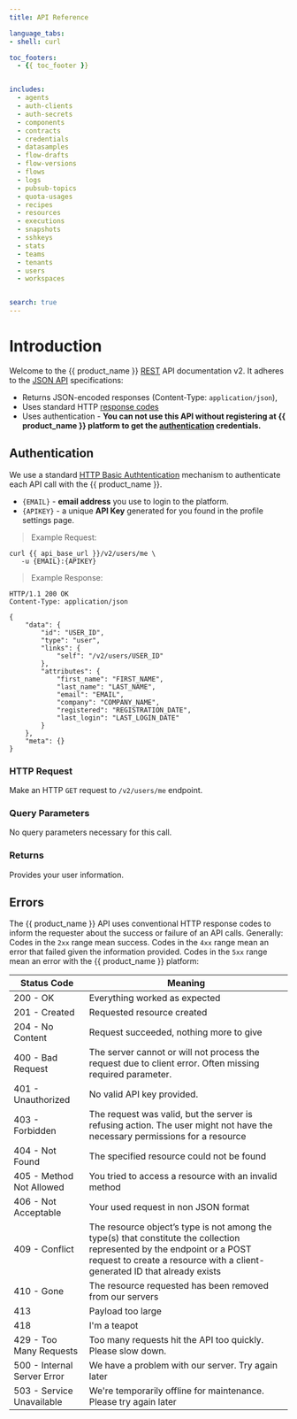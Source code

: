```yaml
---
title: API Reference

language_tabs:
- shell: curl

toc_footers:
  - {{ toc_footer }}


includes:
  - agents
  - auth-clients
  - auth-secrets
  - components
  - contracts
  - credentials
  - datasamples
  - flow-drafts
  - flow-versions
  - flows
  - logs
  - pubsub-topics
  - quota-usages
  - recipes
  - resources
  - executions
  - snapshots
  - sshkeys
  - stats
  - teams
  - tenants
  - users
  - workspaces


search: true
---
```


# Introduction

Welcome to the {{ product_name }} [REST](http://en.wikipedia.org/wiki/Representational_State_Transfer)
API documentation v2. It adheres to the [JSON API](http://jsonapi.org) specifications:

*   Returns JSON-encoded responses (Content-Type: `application/json`),
*   Uses standard HTTP [response codes](#errors)
*   Uses authentication - **You can not use this API without registering at {{ product_name }} platform to get the [authentication](#authentication) credentials.**


## Authentication

We use a standard [HTTP Basic Authtentication](http://en.wikipedia.org/wiki/Basic_access_authentication)
mechanism to authenticate each API call with the {{ product_name }}.

*   `{EMAIL}` - **email address** you use to login to the platform.
*   `{APIKEY}` - a unique **API Key** generated for you found in the profile settings page.

> Example Request:

```shell
curl {{ api_base_url }}/v2/users/me \
   -u {EMAIL}:{APIKEY}
```

> Example Response:

```http
HTTP/1.1 200 OK
Content-Type: application/json

{
    "data": {
        "id": "USER_ID",
        "type": "user",
        "links": {
            "self": "/v2/users/USER_ID"
        },
        "attributes": {
            "first_name": "FIRST_NAME",
            "last_name": "LAST_NAME",
            "email": "EMAIL",
            "company": "COMPANY_NAME",
            "registered": "REGISTRATION_DATE",
            "last_login": "LAST_LOGIN_DATE"
        }
    },
    "meta": {}
}
```

### HTTP Request

Make an HTTP `GET` request to `/v2/users/me` endpoint.

### Query Parameters

No query parameters necessary for this call.

### Returns

Provides your user information.


## Errors

The {{ product_name }} API uses conventional HTTP response codes to inform the
requester about the success or failure of an API calls. Generally: Codes in the
`2xx` range mean success. Codes in the `4xx` range mean an error that failed given
the information provided. Codes in the `5xx` range mean an error with the
{{ product_name }} platform:


| Status Code | Meaning |
| ---------- | ------- |
| 200 - OK | Everything worked as expected |
| 201 - Created | Requested resource created |
| 204 - No Content | Request succeeded, nothing more to give |
| 400 - Bad Request | The server cannot or will not process the request due to client error. Often missing required parameter. |
| 401 - Unauthorized | No valid API key provided. |
| 403 - Forbidden | The request was valid, but the server is refusing action. The user might not have the necessary permissions for a resource |
| 404 - Not Found | The specified resource could not be found |
| 405 - Method Not Allowed | You tried to access a resource with an invalid method |
| 406 - Not Acceptable | Your used request in non JSON format |
| 409 - Conflict | The resource object’s type is not among the type(s) that constitute the collection represented by the endpoint or a POST request to create a resource with a client-generated ID that already exists |
| 410 - Gone | The resource requested has been removed from our servers |
| 413 | Payload too large |
| 418 | I'm a teapot |
| 429 - Too Many Requests | Too many requests hit the API too quickly. Please slow down. |
| 500 - Internal Server Error | We have a problem with our server. Try again later |
| 503 - Service Unavailable | We're temporarily offline for maintenance. Please try again later |

